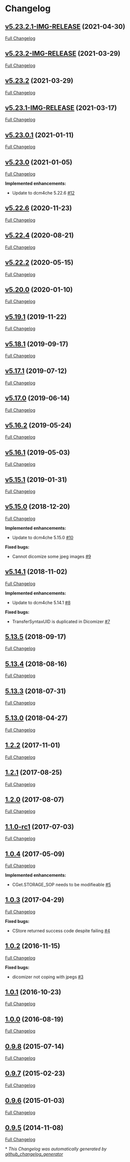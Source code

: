 # Changelog

## [v5.23.2.1-IMG-RELEASE](https://github.com/nroduit/weasis-dicom-tools/tree/v5.23.2.1-IMG-RELEASE) (2021-04-30)

[Full Changelog](https://github.com/nroduit/weasis-dicom-tools/compare/v5.23.2-IMG-RELEASE...v5.23.2.1-IMG-RELEASE)

## [v5.23.2-IMG-RELEASE](https://github.com/nroduit/weasis-dicom-tools/tree/v5.23.2-IMG-RELEASE) (2021-03-29)

[Full Changelog](https://github.com/nroduit/weasis-dicom-tools/compare/v5.23.2...v5.23.2-IMG-RELEASE)

## [v5.23.2](https://github.com/nroduit/weasis-dicom-tools/tree/v5.23.2) (2021-03-29)

[Full Changelog](https://github.com/nroduit/weasis-dicom-tools/compare/v5.23.1-IMG-RELEASE...v5.23.2)

## [v5.23.1-IMG-RELEASE](https://github.com/nroduit/weasis-dicom-tools/tree/v5.23.1-IMG-RELEASE) (2021-03-17)

[Full Changelog](https://github.com/nroduit/weasis-dicom-tools/compare/v5.23.0.1...v5.23.1-IMG-RELEASE)

## [v5.23.0.1](https://github.com/nroduit/weasis-dicom-tools/tree/v5.23.0.1) (2021-01-11)

[Full Changelog](https://github.com/nroduit/weasis-dicom-tools/compare/v5.23.0...v5.23.0.1)

## [v5.23.0](https://github.com/nroduit/weasis-dicom-tools/tree/v5.23.0) (2021-01-05)

[Full Changelog](https://github.com/nroduit/weasis-dicom-tools/compare/v5.22.6...v5.23.0)

**Implemented enhancements:**

- Update to dcm4che 5.22.6 [\#12](https://github.com/nroduit/weasis-dicom-tools/issues/12)

## [v5.22.6](https://github.com/nroduit/weasis-dicom-tools/tree/v5.22.6) (2020-11-23)

[Full Changelog](https://github.com/nroduit/weasis-dicom-tools/compare/v5.22.4...v5.22.6)

## [v5.22.4](https://github.com/nroduit/weasis-dicom-tools/tree/v5.22.4) (2020-08-21)

[Full Changelog](https://github.com/nroduit/weasis-dicom-tools/compare/v5.22.2...v5.22.4)

## [v5.22.2](https://github.com/nroduit/weasis-dicom-tools/tree/v5.22.2) (2020-05-15)

[Full Changelog](https://github.com/nroduit/weasis-dicom-tools/compare/v5.20.0...v5.22.2)

## [v5.20.0](https://github.com/nroduit/weasis-dicom-tools/tree/v5.20.0) (2020-01-10)

[Full Changelog](https://github.com/nroduit/weasis-dicom-tools/compare/v5.19.1...v5.20.0)

## [v5.19.1](https://github.com/nroduit/weasis-dicom-tools/tree/v5.19.1) (2019-11-22)

[Full Changelog](https://github.com/nroduit/weasis-dicom-tools/compare/v5.18.1...v5.19.1)

## [v5.18.1](https://github.com/nroduit/weasis-dicom-tools/tree/v5.18.1) (2019-09-17)

[Full Changelog](https://github.com/nroduit/weasis-dicom-tools/compare/v5.17.1...v5.18.1)

## [v5.17.1](https://github.com/nroduit/weasis-dicom-tools/tree/v5.17.1) (2019-07-12)

[Full Changelog](https://github.com/nroduit/weasis-dicom-tools/compare/v5.17.0...v5.17.1)

## [v5.17.0](https://github.com/nroduit/weasis-dicom-tools/tree/v5.17.0) (2019-06-14)

[Full Changelog](https://github.com/nroduit/weasis-dicom-tools/compare/v5.16.2...v5.17.0)

## [v5.16.2](https://github.com/nroduit/weasis-dicom-tools/tree/v5.16.2) (2019-05-24)

[Full Changelog](https://github.com/nroduit/weasis-dicom-tools/compare/v5.16.1...v5.16.2)

## [v5.16.1](https://github.com/nroduit/weasis-dicom-tools/tree/v5.16.1) (2019-05-03)

[Full Changelog](https://github.com/nroduit/weasis-dicom-tools/compare/v5.15.1...v5.16.1)

## [v5.15.1](https://github.com/nroduit/weasis-dicom-tools/tree/v5.15.1) (2019-01-31)

[Full Changelog](https://github.com/nroduit/weasis-dicom-tools/compare/v5.15.0...v5.15.1)

## [v5.15.0](https://github.com/nroduit/weasis-dicom-tools/tree/v5.15.0) (2018-12-20)

[Full Changelog](https://github.com/nroduit/weasis-dicom-tools/compare/v5.14.1...v5.15.0)

**Implemented enhancements:**

- Update to dcm4che 5.15.0 [\#10](https://github.com/nroduit/weasis-dicom-tools/issues/10)

**Fixed bugs:**

- Cannot dicomize some jpeg images [\#9](https://github.com/nroduit/weasis-dicom-tools/issues/9)

## [v5.14.1](https://github.com/nroduit/weasis-dicom-tools/tree/v5.14.1) (2018-11-02)

[Full Changelog](https://github.com/nroduit/weasis-dicom-tools/compare/5.13.5...v5.14.1)

**Implemented enhancements:**

- Update to dcm4che 5.14.1 [\#8](https://github.com/nroduit/weasis-dicom-tools/issues/8)

**Fixed bugs:**

- TransferSyntaxUID is duplicated in Dicomizer [\#7](https://github.com/nroduit/weasis-dicom-tools/issues/7)

## [5.13.5](https://github.com/nroduit/weasis-dicom-tools/tree/5.13.5) (2018-09-17)

[Full Changelog](https://github.com/nroduit/weasis-dicom-tools/compare/5.13.4...5.13.5)

## [5.13.4](https://github.com/nroduit/weasis-dicom-tools/tree/5.13.4) (2018-08-16)

[Full Changelog](https://github.com/nroduit/weasis-dicom-tools/compare/5.13.3...5.13.4)

## [5.13.3](https://github.com/nroduit/weasis-dicom-tools/tree/5.13.3) (2018-07-31)

[Full Changelog](https://github.com/nroduit/weasis-dicom-tools/compare/5.13.0...5.13.3)

## [5.13.0](https://github.com/nroduit/weasis-dicom-tools/tree/5.13.0) (2018-04-27)

[Full Changelog](https://github.com/nroduit/weasis-dicom-tools/compare/1.2.2...5.13.0)

## [1.2.2](https://github.com/nroduit/weasis-dicom-tools/tree/1.2.2) (2017-11-01)

[Full Changelog](https://github.com/nroduit/weasis-dicom-tools/compare/1.2.1...1.2.2)

## [1.2.1](https://github.com/nroduit/weasis-dicom-tools/tree/1.2.1) (2017-08-25)

[Full Changelog](https://github.com/nroduit/weasis-dicom-tools/compare/1.2.0...1.2.1)

## [1.2.0](https://github.com/nroduit/weasis-dicom-tools/tree/1.2.0) (2017-08-07)

[Full Changelog](https://github.com/nroduit/weasis-dicom-tools/compare/1.1.0-rc1...1.2.0)

## [1.1.0-rc1](https://github.com/nroduit/weasis-dicom-tools/tree/1.1.0-rc1) (2017-07-03)

[Full Changelog](https://github.com/nroduit/weasis-dicom-tools/compare/1.0.4...1.1.0-rc1)

## [1.0.4](https://github.com/nroduit/weasis-dicom-tools/tree/1.0.4) (2017-05-09)

[Full Changelog](https://github.com/nroduit/weasis-dicom-tools/compare/1.0.3...1.0.4)

**Implemented enhancements:**

- CGet.STORAGE\_SOP needs to be modifieable [\#5](https://github.com/nroduit/weasis-dicom-tools/issues/5)

## [1.0.3](https://github.com/nroduit/weasis-dicom-tools/tree/1.0.3) (2017-04-29)

[Full Changelog](https://github.com/nroduit/weasis-dicom-tools/compare/1.0.2...1.0.3)

**Fixed bugs:**

- CStore returned success code despite failing [\#4](https://github.com/nroduit/weasis-dicom-tools/issues/4)

## [1.0.2](https://github.com/nroduit/weasis-dicom-tools/tree/1.0.2) (2016-11-15)

[Full Changelog](https://github.com/nroduit/weasis-dicom-tools/compare/1.0.1...1.0.2)

**Fixed bugs:**

- dicomizer not coping with jpegs [\#3](https://github.com/nroduit/weasis-dicom-tools/issues/3)

## [1.0.1](https://github.com/nroduit/weasis-dicom-tools/tree/1.0.1) (2016-10-23)

[Full Changelog](https://github.com/nroduit/weasis-dicom-tools/compare/1.0.0...1.0.1)

## [1.0.0](https://github.com/nroduit/weasis-dicom-tools/tree/1.0.0) (2016-08-19)

[Full Changelog](https://github.com/nroduit/weasis-dicom-tools/compare/0.9.8...1.0.0)

## [0.9.8](https://github.com/nroduit/weasis-dicom-tools/tree/0.9.8) (2015-07-14)

[Full Changelog](https://github.com/nroduit/weasis-dicom-tools/compare/0.9.7...0.9.8)

## [0.9.7](https://github.com/nroduit/weasis-dicom-tools/tree/0.9.7) (2015-02-23)

[Full Changelog](https://github.com/nroduit/weasis-dicom-tools/compare/0.9.6...0.9.7)

## [0.9.6](https://github.com/nroduit/weasis-dicom-tools/tree/0.9.6) (2015-01-03)

[Full Changelog](https://github.com/nroduit/weasis-dicom-tools/compare/0.9.5...0.9.6)

## [0.9.5](https://github.com/nroduit/weasis-dicom-tools/tree/0.9.5) (2014-11-08)

[Full Changelog](https://github.com/nroduit/weasis-dicom-tools/compare/88bab871fc3d920f96009d46ea10c26b076841b1...0.9.5)



\* *This Changelog was automatically generated by [github_changelog_generator](https://github.com/github-changelog-generator/github-changelog-generator)*
